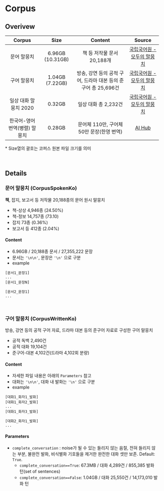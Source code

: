 # Corpus

## Overivew
|Corpus|Size|Content|Source|
|:-:|:-:|:-:|:-:|
|문어 말뭉치|6.96GB (10.31GB)|책 등 저작물 문서 20,188개|[국립국어원 - 모두의 말뭉치](https://corpus.korean.go.kr/main.do)|
|구어 말뭉치|1.04GB (7.22GB)|방송, 강연 등의 공적 구어, 드라마 대본 등의 준구어 총 25,696건|[국립국어원 - 모두의 말뭉치](https://corpus.korean.go.kr/main.do)|
|일상 대화 말뭉치 2020|0.32GB|일상 대화 총 2,232건|[국립국어원 - 모두의 말뭉치](https://corpus.korean.go.kr/main.do)|
|한국어-영어 번역(병렬) 말뭉치|0.28GB|문어체 110만, 구어체 50만 문장(한영 번역)|[AI Hub](https://aihub.or.kr/aidata/87)|

\* Size열의 괄호는 코퍼스 원본 파일 크기를 의미

<br>


## Details

### 문어 말뭉치 (CorpusSpokenKo)
**책**, 잡지, 보고서 등 저작물 20,188종의 문어 원시 말뭉치
- 책-상상 4,946종 (24.50%)
- 책-정보 14,757종 (73.10)
- 잡지 73종 (0.36%)
- 보고서 등 412종 (2.04%)

#### Content
- 6.96GB / 20,188종 문서 / 27,355,222 문장
- 문서는 `'\n\n'`, 문장은 `'\n'` 으로 구분
- example
```
[문서1_문장1]
...
[문서1_문장N]

[문서2_문장1]
...
```

<br>


### 구어 말뭉치 (CorpusWrittenKo)
방송, 강연 등의 공적 구어 자료, 드라마 대본 등의 준구어 자료로 구성한 구어 말뭉치
- 공적 독백 2,490건
- 공적 대화 19,104건
- 준구어-대본 4,102건(드라마 4,102회 분량)

#### Content
- 자세한 파일 내용은 아래의 `Parameters` 참고
- 대화는 `'\n\n'`, 대화 내 발화는 `'\n'` 으로 구분
- example
```
[대화1_화자1_발화]
[대화1_화자2_발화]
...
[대화1_화자3_발화]

[대화2_화자1_발화]
...
```

#### Parameters
- `complete_conversation` : noise가 될 수 있는 들리지 않는 음절, 전혀 들리지 않는 부분, ­불완전 발화, 비식별화 기호들을 제거한 완전한 대화 셋만 보존. Default: `True`.
    - `complete_conversation==True`: 67.3MB / 대화 4,289건 / 855,385 발화 턴(set of sentences)
    - `complete_conversation==False`: 1.04GB / 대화 25,550건 / 14,173,010 발화 턴

<br>